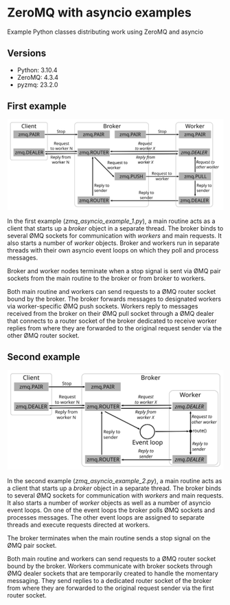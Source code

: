 # ZeroMQ with asyncio examples

Example Python classes distributing work using ZeroMQ and asyncio


## Versions

- Python: 3.10.4
- ZeroMQ: 4.3.4
- pyzmq:  23.2.0


## First example

![example_1.png](example_1.png)

In the first example (*zmq_asyncio_example_1.py*), a main routine acts as a client that starts up
a *broker* object in a separate thread. The broker binds to several ØMQ sockets for communication
with *workers* and main requests. It also starts a number of *worker* objects. Broker and workers
run in separate threads with their own asyncio event loops on which they poll and process messages.

Broker and worker nodes terminate when a stop signal is sent via ØMQ pair sockets from the main
routine to the broker or from broker to workers.

Both main routine and workers can send requests to a ØMQ router socket bound by the broker. The
broker forwards messages to designated workers via worker-specific ØMQ push sockets. Workers reply
to messages received from the broker on their ØMQ pull socket through a ØMQ dealer that connects to
a router socket of the broker dedicated to receive worker replies from where they are forwarded to
the original request sender via the other ØMQ router socket.


## Second example

![example_2.png](example_2.png)

In the second example (*zmq_asyncio_example_2.py*), a main routine acts as a client that starts up
a *broker* object in a separate thread. The broker binds to several ØMQ sockets for communication
with *workers* and main requests. It also starts a number of *worker* objects as well as a number of
asyncio event loops. On one of the event loops the broker polls ØMQ sockets and processes messages.
The other event loops are assigned to separate threads and execute requests directed at workers.

The broker terminates when the main routine sends a stop signal on the ØMQ pair socket.

Both main routine and workers can send requests to a ØMQ router socket bound by the broker. Workers
communicate with broker sockets through ØMQ dealer sockets that are temporarily created to handle
the momentary messaging. They send replies to a dedicated router socket of the broker from where
they are forwarded to the original request sender via the first router socket.

